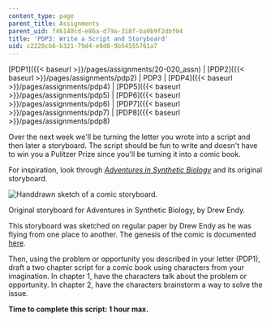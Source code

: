 ```yaml
---
content_type: page
parent_title: Assignments
parent_uid: f46140cd-e86a-d79a-318f-ba9b9f2dbf04
title: 'PDP3: Write a Script and Storyboard'
uid: c2228cb6-b321-79d4-e0d8-9b54555761a7
---
```


[PDP1]({{< baseurl >}}/pages/assignments/20-020_assn) | [PDP2]({{< baseurl >}}/pages/assignments/pdp2) | PDP3 | [PDP4]({{< baseurl >}}/pages/assignments/pdp4) | [PDP5]({{< baseurl >}}/pages/assignments/pdp5) | [PDP6]({{< baseurl >}}/pages/assignments/pdp6) | [PDP7]({{< baseurl >}}/pages/assignments/pdp7) | [PDP8]({{< baseurl >}}/pages/assignments/pdp8)

Over the next week we'll be turning the letter you wrote into a script and then later a storyboard. The script should be fun to write and doesn't have to win you a Pulitzer Prize since you'll be turning it into a comic book.

For inspiration, look through [_Adventures in Synthetic Biology_](http://www.nature.com/nature/comics/syntheticbiologycomic/index.html) and its original storyboard.

![Handdrawn sketch of a comic storyboard.](/courses/biological-engineering/20-020-introduction-to-biological-engineering-design-spring-2009/assignments/assn_pdp3_asbsketch.jpg)

Original storyboard for Adventures in Synthetic Biology, by Drew Endy.

This storyboard was sketched on regular paper by Drew Endy as he was flying from one place to another. The genesis of the comic is documented [here](http://openwetware.org/wiki/Adventure_Background).

Then, using the problem or opportunity you described in your letter (PDP1), draft a two chapter script for a comic book using characters from your imagination. In chapter 1, have the characters talk about the problem or opportunity. In chapter 2, have the characters brainstorm a way to solve the issue.

**Time to complete this script: 1 hour max.**